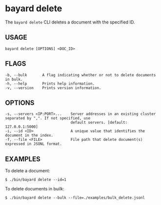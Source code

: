 # bayard delete

The `bayard delete` CLI deletes a document with the specified ID.

## USAGE

    bayard delete [OPTIONS] <DOC_ID>

## FLAGS

    -b, --bulk       A flag indicating whether or not to delete documents in bulk.
    -h, --help       Prints help information.
    -v, --version    Prints version information.

## OPTIONS

    -s, --servers <IP:PORT>...    Server addresses in an existing cluster separated by ",". If not specified, use
                                  default servers. [default: 127.0.0.1:5000]
    -i, --id <ID>                 A unique value that identifies the document in the index.
    -f, --file <FILE>             File path that delete document(s) expressed in JSONL format.

## EXAMPLES

To delete a document:

```text
$ ./bin/bayard delete --id=1
```

To delete documents in builk:

```text
$ ./bin/bayard delete --bulk --file=./examples/bulk_delete.jsonl
```

